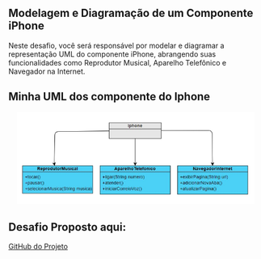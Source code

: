 ## Modelagem e Diagramação de um Componente iPhone

Neste desafio, você será responsável por modelar e diagramar a representação UML do componente iPhone, abrangendo suas funcionalidades como Reprodutor Musical, Aparelho Telefônico e Navegador na Internet.

## Minha UML dos componente do Iphone

<p align= "center">
    <img width ="470" src="img/Iphone.png">
</p>

## Desafio Proposto aqui:

[GitHub do Projeto](https://github.com/glysns/trilha-java-basico/desafios/poo/README.md)
